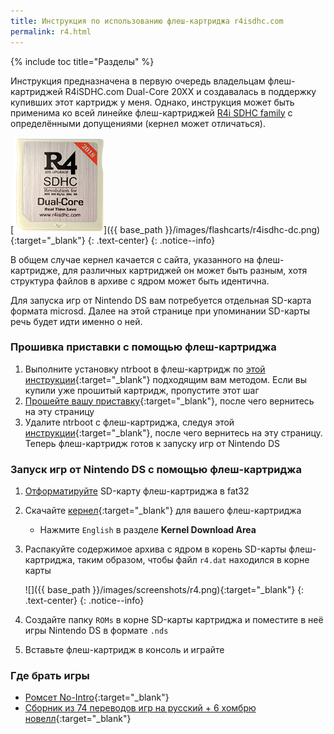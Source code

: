 ```yaml
---
title: Инструкция по использованию флеш-картриджа r4isdhc.com
permalink: r4.html
---
```


{% include toc title="Разделы" %}

Инструкция предназначена в первую очередь владельцам флеш-картриджей R4iSDHC.com Dual-Core 20XX и создавалась в поддержку купивших этот картридж у меня. Однако, инструкция может быть применима ко всей линейке флеш-картриджей [R4i SDHC family](ntrboot#r4isdhc) с определёнными допущениями (кернел может отличаться). 

[![](/images/flashcarts/r4isdhc-dc_small.png)]({{ base_path }}/images/flashcarts/r4isdhc-dc.png){:target="_blank"}
{: .text-center}
{: .notice--info}

В общем случае кернел качается с сайта, указанного на флеш-картридже, для различных картриджей он может быть разным, хотя структура файлов в архиве с ядром может быть идентична. 

Для запуска игр от Nintendo DS вам потребуется отдельная SD-карта формата microsd. Далее на этой странице при упоминании SD-карты речь будет идти именно о ней.

### Прошивка приставки с помощью флеш-картриджа 

1. Выполните установку ntrboot в флеш-картридж по [этой инструкции](ntrboot){:target="_blank"} подходящим вам методом. Если вы купили уже прошитый картридж, пропустите этот шаг
1. [Прошейте вашу приставку](/installing-boot9strap-ntrboot){:target="_blank"}, после чего вернитесь на эту страницу
1. Удалите ntrboot с флеш-картриджа, следуя этой [инструкции](/installing-boot9strap-ntrboot#%D0%A3%D0%B4%D0%B0%D0%BB%D0%B5%D0%BD%D0%B8%D0%B5-ntrboot){:target="_blank"}, после чего вернитесь на эту страницу. Теперь флеш-картридж готов к запуску игр от Nintendo DS

### Запуск игр от Nintendo DS с помощью флеш-картриджа

1. [Отформатируйте](/clean_sd#ii-%D1%84%D0%BE%D1%80%D0%BC%D0%B0%D1%82%D0%B8%D1%80%D0%BE%D0%B2%D0%B0%D0%BD%D0%B8%D0%B5-sd-%D0%BA%D0%B0%D1%80%D1%82%D1%8B) SD-карту флеш-картриджа в fat32 
1. Скачайте [кернел](http://www.r4isdhc.com/2014-r4isdhc-rts-lite/){:target="_blank"} для вашего флеш-картриджа
	* Нажмите `English` в разделе **Kernel Download Area**
1. Распакуйте содержимое архива с ядром в корень SD-карты флеш-картриджа, таким образом, чтобы файл `r4.dat` находился в корне карты 

	![]({{ base_path }}/images/screenshots/r4.png){:target="_blank"}
	{: .text-center}
	{: .notice--info}

1. Создайте папку `ROMs` в корне SD-карты картриджа и поместите в неё игры Nintendo DS в формате `.nds`
1. Вставьте флеш-картридж в консоль и играйте

### Где брать игры

* [Ромсет No-Intro](magnet:?xt=urn:btih:EC75EC44C11BB32A1C6E1A3F61CBE1C0F7930B86&tr=http%3A%2F%2Fbt.t-ru.org%2Fann%3Fmagnet&dn=%5BNDS%5D%20%D0%A0%D0%BE%D0%BC%D1%81%D0%B5%D1%82%20No-Intro%20%5B6722%20%2B%20x212%20%2B%20z136%5D%20(2018-09-24)){:target="_blank"}
* [Сборник из 74 переводов игр на русский + 6 хомбрю новелл](magnet:?xt=urn:btih:2C8A778BD2A7630DADC7BE8BFD34C7B98CC0E3C4&tr=http%3A%2F%2Fbt3.t-ru.org%2Fann%3Fmagnet&dn=%5BNDS%5D%20%D0%A1%D0%B1%D0%BE%D1%80%D0%BD%D0%B8%D0%BA%20%D0%B8%D0%B7%2074%20%D0%BF%D0%B5%D1%80%D0%B5%D0%B2%D0%BE%D0%B4%D0%BE%D0%B2%20%D0%B8%D0%B3%D1%80%20%2B%206%20%D1%85%D0%BE%D0%BC%D0%B1%D1%80%D1%8E%20%D0%BD%D0%BE%D0%B2%D0%B5%D0%BB%D0%BB%20%5BRUS%5D){:target="_blank"}
